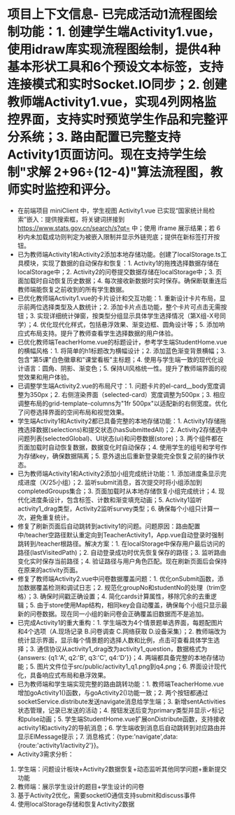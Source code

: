 # 项目上下文信息- 已完成活动1流程图绘制功能：1. 创建学生端Activity1.vue，使用idraw库实现流程图绘制，提供4种基本形状工具和6个预设文本标签，支持连接模式和实时Socket.IO同步；2. 创建教师端Activity1.vue，实现4列网格监控界面，支持实时预览学生作品和完整评分系统；3. 路由配置已完整支持Activity1页面访问。现在支持学生绘制"求解 2+96÷(12-4)"算法流程图，教师实时监控和评分。
- 在前端项目 miniClient 中，学生视图 Activity1.vue 已实现“国家统计局检索”嵌入：提供搜索框，将关键词拼接到 https://www.stats.gov.cn/search/s?qt= 中；使用 iframe 展示结果；若 6 秒内未加载成功则判定为被嵌入限制并显示外链兜底；提供在新标签打开按钮。
- 已为教师端Activity1和Activity2添加本地存储功能。创建了localStorage.ts工具模块，实现了数据的自动保存和恢复：1. Activity1的拖拽选择数据存储在localStorage中；2. Activity2的问卷提交数据存储在localStorage中；3. 页面加载时自动恢复历史数据；4. 每次接收新数据时实时保存。确保断联重连后教师端能恢复之前收到的所有学生数据。
- 已优化教师端Activity1.vue的卡片设计和交互功能：1. 重新设计卡片布局，显示前两位选择类型及人数统计；2. 添加卡片点击功能，整个卡片可点击无需按钮；3. 实现详细统计弹窗，按类型分组显示具体学生选择情况（第X组-X号同学）；4. 优化现代化样式，包括悬浮效果、渐变边框、圆角设计等；5. 添加响应式布局支持。提升了教师查看学生选择数据的用户体验。
- 已优化教师端TeacherHome.vue的标题设计，参考学生端StudentHome.vue的横幅风格：1. 将简单的h1标题改为横幅设计；2. 添加蓝色渐变背景横幅；3. 包含"第5课"白色徽章和"课堂看板"主标题；4. 使用与学生端一致的现代化设计语言：圆角、阴影、渐变色；5. 保持UI风格统一性。提升了教师端界面的视觉效果和用户体验。
- 已调整学生端Activity2.vue的布局尺寸：1. 问题卡片的el-card__body宽度调整为350px；2. 右侧渲染界面（selected-card）宽度调整为500px；3. 相应调整布局的grid-template-columns为"1fr 500px"以适配新的右侧宽度。优化了问卷选择界面的空间布局和视觉效果。
- 学生端Activity1和Activity2都已具备完整的本地存储功能：1. Activity1存储拖拽选择数据(selections)和提交状态(hasSubmittedAll)；2. Activity2存储选中问题列表(selectedGlobal)、UI状态(ui)和问卷数据(store)；3. 两个组件都在页面加载时自动恢复数据，数据变化时自动保存；4. 使用学生的组号和学号作为存储key，确保数据隔离；5. 意外退出后重新登录能完全恢复之前的操作状态。
- 已为教师端Activity1和Activity2添加小组完成统计功能：1. 添加进度条显示完成进度（X/25小组）；2. 监听submit消息，首次提交时将小组添加到completedGroups集合；3. 页面加载时从本地存储恢复小组完成统计；4. 现代化进度条设计，包含标签、计数和渐变填充动画；5. Activity1监听activity1_drag类型，Activity2监听survey类型；6. 确保每个小组只计算一次，避免重复统计。
- 修复了刷新页面后自动跳转到activity1的问题。问题原因：路由配置中/teacher空路径默认重定向到TeacherActivity1，App.vue自动登录时强制跳转到/teacher根路径。解决方案：1. 在localStorage中保存用户最后访问的路径(lastVisitedPath)；2. 自动登录成功时优先恢复保存的路径；3. 监听路由变化实时保存当前路径；4. 验证路径与用户角色匹配。现在刷新页面后会保持在原来的activity页面。
- 修复了教师端Activity2.vue中问卷数据覆盖问题：1. 优化onSubmit函数，添加数据覆盖检测和调试日志；2. 规范化groupNo和studentNo的处理（trim空格）；3. 确保时间戳正确设置；4. 简化cards计算属性，移除冗余的去重逻辑；5. 由于store使用Map结构，相同key会自动覆盖，确保每个小组只显示最新的问卷数据。现在同一小组的新问卷会正确覆盖旧数据而不是追加。
- 已完成Activity1的重大重构：1. 学生端改为4个情景题单选界面，每题配图片和4个选项（A.现场记录 B.问卷调查 C.网络获取 D.设备采集）；2. 教师端改为统计显示界面，显示每个情景题的选择人数和比例，点击可查看具体学生选择；3. 通信协议从activity1_drag改为activity1_question，数据格式为{answers: {q1:'A', q2:'B', q3:'C', q4:'D'}}；4. 两端都具备完整的本地存储功能；5. 图片文件位于src/public/activity1_q1.png到q4.png；6. 界面设计现代化，具备响应式布局和悬浮效果。
- 已为教师端和学生端实现完整的路由跳转功能：1. 教师端TeacherHome.vue增加goActivity1()函数，与goActivity2()功能一致；2. 两个按钮都通过socketService.distribute发送navigate消息给学生端；3. 新增sentActivities状态管理，记录已发送的活动；4. 按钮发送后变为primary类型并显示✓标记和pulse动画；5. 学生端StudentHome.vue扩展onDistribute函数，支持接收activity1和activity2的导航消息；6. 学生端收到消息后自动跳转到对应路由并显示ElMessage提示；7. 消息格式：{type:'navigate',data:{route:'activity1/activity2'}}。
- Activity3需求分析：
1. 学生端：问题设计板块+Activity2数据恢复+动态监听其他同学问题+重新提交功能
2. 教师端：展示学生设计的题目+学生设计的问卷
3. 基于Activity2优化，需要socketIO通信支持submit和discuss事件
4. 使用localStorage存储和恢复Activity2数据
